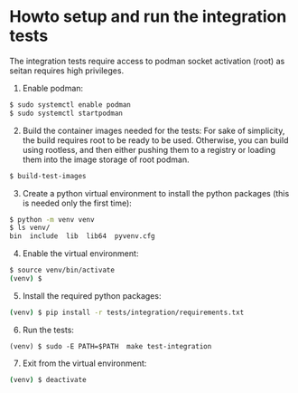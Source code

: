 <!---
SPDX-License-Identifier: GPL-2.0-or-later
Copyright (c) 2023 Red Hat GmbH
Author: Alice Frosi <afrosi@redhat.com>
-->

# Howto setup and run the integration tests

The integration tests require access to podman socket activation (root) as
seitan requires high privileges.

1. Enable podman:
```bash
$ sudo systemctl enable podman
$ sudo systemctl startpodman
```

2. Build the container images needed for the tests: For sake of simplicity, the
   build requires root to be ready to be used. Otherwise, you can build using
rootless, and then either pushing them to a registry or loading them into the
image storage of root podman.
```bash
$ build-test-images
```

3. Create a python virtual environment to install the python packages (this is
   needed only the first time):
```bash
$ python -m venv venv
$ ls venv/
bin  include  lib  lib64  pyvenv.cfg
```

4. Enable the virtual environment:
```bash
$ source venv/bin/activate
(venv) $
```

5. Install the required python packages:
```bash
(venv) $ pip install -r tests/integration/requirements.txt
```

6. Run the tests:
```
(venv) $ sudo -E PATH=$PATH  make test-integration
```

7. Exit from the virtual environment:
```bash
(venv) $ deactivate
```
